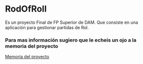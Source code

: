 <h1> RodOfRoll </h1>
<p>Es un proyecto Final de FP Superior de DAM. Que consiste en una aplicación para gestionar partidas de Rol.</p>
<h3>Para mas información sugiero que le echeis un ojo a la memoria del proyecto</h3>
 <a href="MemoriaDelProyecto.pdf">Memoria del proyecto</a>


	

